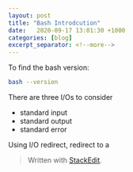 ```yaml
---
layout: post
title: "Bash Introdcution"
date:   2020-09-17 13:01:30 +1000
categories: [blog]
excerpt_separator: <!--more-->
---
```

To  find the bash version:
```bash
bash --version
```
There are three I/Os to consider

 - standard input
 - standard output
 - standard error

Using I/O redirect, redirect to a 


> Written with [StackEdit](https://stackedit.io/).
<!--stackedit_data:
eyJoaXN0b3J5IjpbLTI2NTUwMzE0OSwxMjc0NjUyNTBdfQ==
-->